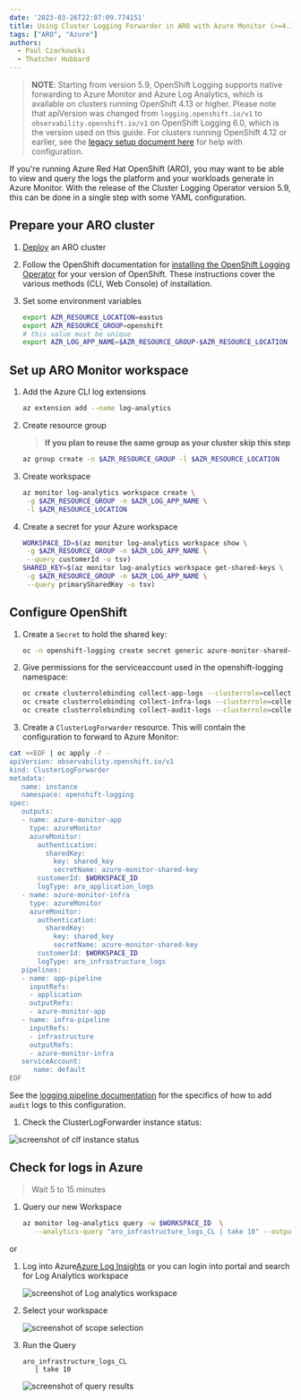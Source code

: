 ```yaml
---
date: '2023-03-26T22:07:09.774151'
title: Using Cluster Logging Forwarder in ARO with Azure Monitor (>=4.13)
tags: ["ARO", "Azure"]
authors:
  - Paul Czarkowski
  - Thatcher Hubbard
---
```


> **NOTE**: Starting from version 5.9, OpenShift Logging supports native forwarding to Azure Monitor and Azure Log Analytics, which is available on clusters running OpenShift 4.13 or higher. Please note that apiVersion was changed from `logging.openshift.io/v1` to `observability.openshift.io/v1` on OpenShift Logging 6.0, which is the version used on this guide. For clusters running OpenShift 4.12 or earlier, see the [legacy setup document here](/experts/aro/clf-to-azure-old/) for help with configuration.

If you're running Azure Red Hat OpenShift (ARO), you may want to be able to view and query the logs the platform and your workloads generate in Azure Monitor. With the release of the Cluster Logging Operator version 5.9, this can be done in a single step with some YAML configuration.

## Prepare your ARO cluster

1. [Deploy](/experts/quickstart-aro) an ARO cluster

1. Follow the OpenShift documentation for [installing the OpenShift Logging Operator](https://docs.openshift.com/container-platform/4.16/observability/logging/cluster-logging-deploying.html) for your version of OpenShift. These instructions cover the various methods (CLI, Web Console) of installation.

1. Set some environment variables

   ```bash
   export AZR_RESOURCE_LOCATION=eastus
   export AZR_RESOURCE_GROUP=openshift
   # this value must be unique
   export AZR_LOG_APP_NAME=$AZR_RESOURCE_GROUP-$AZR_RESOURCE_LOCATION
   ```

## Set up ARO Monitor workspace

1. Add the Azure CLI log extensions

   ```bash
   az extension add --name log-analytics
   ```

1. Create resource group

   > **If you plan to reuse the same group as your cluster skip this step**

   ```bash
   az group create -n $AZR_RESOURCE_GROUP -l $AZR_RESOURCE_LOCATION
   ```

1. Create workspace

   ```bash
   az monitor log-analytics workspace create \
    -g $AZR_RESOURCE_GROUP -n $AZR_LOG_APP_NAME \
    -l $AZR_RESOURCE_LOCATION
   ```

1. Create a secret for your Azure workspace

   ```bash
   WORKSPACE_ID=$(az monitor log-analytics workspace show \
    -g $AZR_RESOURCE_GROUP -n $AZR_LOG_APP_NAME \
    --query customerId -o tsv)
   SHARED_KEY=$(az monitor log-analytics workspace get-shared-keys \
    -g $AZR_RESOURCE_GROUP -n $AZR_LOG_APP_NAME \
    --query primarySharedKey -o tsv)
   ```

## Configure OpenShift

1. Create a `Secret` to hold the shared key:

   ```bash
   oc -n openshift-logging create secret generic azure-monitor-shared-key --from-literal=shared_key=${SHARED_KEY}
   ```

1. Give permissions for the serviceaccount used in the openshift-logging namespace:
   ```bash
   oc create clusterrolebinding collect-app-logs --clusterrole=collect-application-logs --serviceaccount openshift-logging:default
   oc create clusterrolebinding collect-infra-logs --clusterrole=collect-infrastructure-logs --serviceaccount openshift-logging:default
   oc create clusterrolebinding collect-audit-logs --clusterrole=collect-audit-logs --serviceaccount openshift-logging:default
   ```

1. Create a `ClusterLogForwarder` resource. This will contain the configuration to forward to Azure Monitor:

```bash
cat <<EOF | oc apply -f -
apiVersion: observability.openshift.io/v1
kind: ClusterLogForwarder
metadata:
   name: instance
   namespace: openshift-logging
spec:
   outputs:
   - name: azure-monitor-app
     type: azureMonitor
     azureMonitor:
       authentication:
         sharedKey:
           key: shared_key
           secretName: azure-monitor-shared-key
       customerId: $WORKSPACE_ID
       logType: aro_application_logs
   - name: azure-monitor-infra
     type: azureMonitor
     azureMonitor:
       authentication:
         sharedKey:
           key: shared_key
           secretName: azure-monitor-shared-key
       customerId: $WORKSPACE_ID
       logType: aro_infrastructure_logs
   pipelines:
   - name: app-pipeline
     inputRefs:
     - application
     outputRefs:
     - azure-monitor-app
   - name: infra-pipeline
     inputRefs:
     - infrastructure
     outputRefs:
     - azure-monitor-infra
   serviceAccount:
      name: default
EOF
```

   See the [logging pipeline documentation](https://docs.openshift.com/container-platform/4.16/observability/logging/log_collection_forwarding/configuring-log-forwarding.html) for the specifics of how to add `audit` logs to this configuration.

1. Check the ClusterLogForwarder instance status:

![screenshot of clf instance status](./images/clf-instance.png)

## Check for logs in Azure

> Wait 5 to 15 minutes

1. Query our new Workspace

   ```bash
   az monitor log-analytics query -w $WORKSPACE_ID  \
      --analytics-query "aro_infrastructure_logs_CL | take 10" --output tsv
   ```

  or

1. Log into Azure[Azure Log Insights](https://portal.azure.com/#blade/Microsoft_Azure_Monitoring/AzureMonitoringBrowseBlade/logs) or you can login into portal and search for Log Analytics workspace

   ![screenshot of Log analytics workspace](./images/loganalyticsportal.png)

1. Select your workspace

   ![screenshot of scope selection](./images/select_scope.png)

1. Run the Query

   ```
   aro_infrastructure_logs_CL
      | take 10
   ```

   ![screenshot of query results](./images/loganalytics_query.png)
